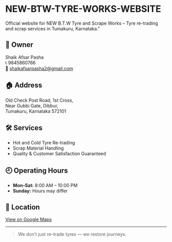 # NEW-BTW-TYRE-WORKS-WEBSITE
Official website for NEW B.T.W Tyre and Scrape Works – Tyre re-trading and scrap services in Tumakuru, Karnataka."

## 👤 Owner
Shaik Afsar Pasha  
📞 9845860766  
📧 shaikafsarpasha2@gmail.com  

## 🏠 Address
Old Check Post Road, 1st Cross,  
Near Gubbi Gate, Dibbur,  
Tumakuru, Karnataka 572101

## 🛠️ Services
- Hot and Cold Tyre Re-trading  
- Scrap Material Handling  
- Quality & Customer Satisfaction Guaranteed  

## 🕘 Operating Hours
- **Mon–Sat:** 8:00 AM – 10:00 PM  
- **Sunday:** Hours may differ  

## 📍 Location
[View on Google Maps](https://maps.app.goo.gl/PiKMHPVf4jgzB3wK7)

---

> We don’t just re-trade tyres — we restore journeys.
